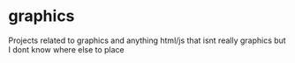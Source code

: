 # graphics
Projects related to graphics and anything html/js that isnt really graphics but I dont know where else to place
